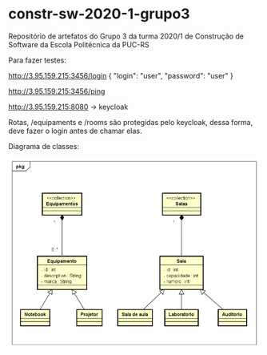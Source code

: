 # constr-sw-2020-1-grupo3
Repositório de artefatos do Grupo 3 da turma 2020/1 de Construção de Software da Escola Politécnica da PUC-RS

Para fazer testes:

http://3.95.159.215:3456/login { "login": "user", "password": "user" }

http://3.95.159.215:3456/ping

http://3.95.159.215:8080 -> keycloak

Rotas, /equipaments e /rooms são protegidas pelo keycloak, dessa forma, deve fazer o login antes de chamar elas.

Diagrama de classes:

![class_diagram](Diagrama%20recursos%20e%20tipos.png)
